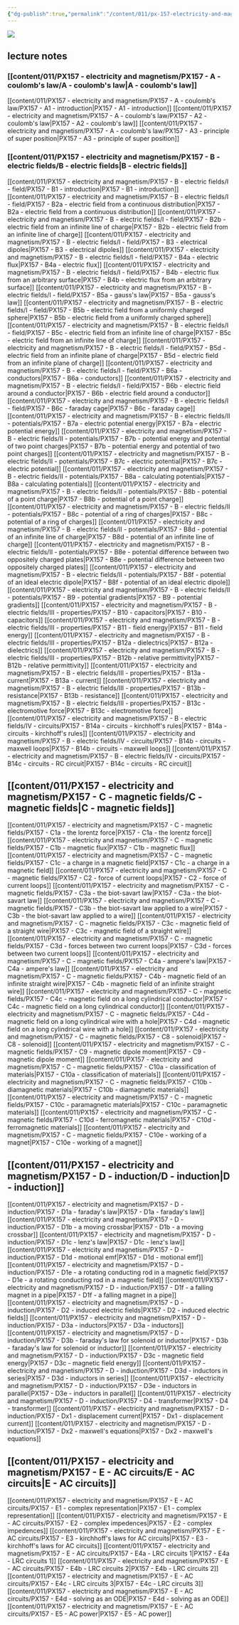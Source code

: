 ```yaml
---
{"dg-publish":true,"permalink":"/content/011/px-157-electricity-and-magnetism/px-157-0-electricity-and-magnetism/","pinned":true,"noteIcon":"2","created":"2024-11-25T10:50:32.000+00:00","updated":"2024-12-17T00:12:31.511+00:00"}
---
```


<img src = 'https://i.pinimg.com/originals/d6/e2/2b/d6e22bb1b3507ccaf82bb9b198cfc557.gif' class = 'banner'>

## lecture notes
### [[content/011/PX157 - electricity and magnetism/PX157 - A - coulomb's law/A - coulomb's law\|A - coulomb's law]]
[[content/011/PX157 - electricity and magnetism/PX157 - A - coulomb's law/PX157 - A1 - introduction\|PX157 - A1 - introduction]]
[[content/011/PX157 - electricity and magnetism/PX157 - A - coulomb's law/PX157 - A2 - coulomb's law\|PX157 - A2 - coulomb's law]]
[[content/011/PX157 - electricity and magnetism/PX157 - A - coulomb's law/PX157 - A3 - principle of super position\|PX157 - A3 - principle of super position]]
### [[content/011/PX157 - electricity and magnetism/PX157 - B - electric fields/B - electric fields\|B - electric fields]]
[[content/011/PX157 - electricity and magnetism/PX157 - B - electric fields/I - field/PX157 - B1 - introduction\|PX157 - B1 - introduction]]
[[content/011/PX157 - electricity and magnetism/PX157 - B - electric fields/I - field/PX157 - B2a - electric field from a continuous distribution\|PX157 - B2a - electric field from a continuous distribution]]
[[content/011/PX157 - electricity and magnetism/PX157 - B - electric fields/I - field/PX157 - B2b - electric field from an infinite line of charge\|PX157 - B2b - electric field from an infinite line of charge]]
[[content/011/PX157 - electricity and magnetism/PX157 - B - electric fields/I - field/PX157 - B3 - electrical dipoles\|PX157 - B3 - electrical dipoles]]
[[content/011/PX157 - electricity and magnetism/PX157 - B - electric fields/I - field/PX157 - B4a - electric flux\|PX157 - B4a - electric flux]]
[[content/011/PX157 - electricity and magnetism/PX157 - B - electric fields/I - field/PX157 - B4b - electric flux from an arbitrary surface\|PX157 - B4b - electric flux from an arbitrary surface]]
[[content/011/PX157 - electricity and magnetism/PX157 - B - electric fields/I - field/PX157 - B5a - gauss's law\|PX157 - B5a - gauss's law]]
[[content/011/PX157 - electricity and magnetism/PX157 - B - electric fields/I - field/PX157 - B5b - electric field from a uniformly charged sphere\|PX157 - B5b - electric field from a uniformly charged sphere]]
[[content/011/PX157 - electricity and magnetism/PX157 - B - electric fields/I - field/PX157 - B5c - electric field from an infinite line of charge\|PX157 - B5c - electric field from an infinite line of charge]]
[[content/011/PX157 - electricity and magnetism/PX157 - B - electric fields/I - field/PX157 - B5d - electric field from an infinite plane of charge\|PX157 - B5d - electric field from an infinite plane of charge]]
[[content/011/PX157 - electricity and magnetism/PX157 - B - electric fields/I - field/PX157 - B6a - conductors\|PX157 - B6a - conductors]]
[[content/011/PX157 - electricity and magnetism/PX157 - B - electric fields/I - field/PX157 - B6b - electric field around a conductor\|PX157 - B6b - electric field around a conductor]]
[[content/011/PX157 - electricity and magnetism/PX157 - B - electric fields/I - field/PX157 - B6c - faraday cage\|PX157 - B6c - faraday cage]]
[[content/011/PX157 - electricity and magnetism/PX157 - B - electric fields/II - potentials/PX157 - B7a - electric potential energy\|PX157 - B7a - electric potential energy]]
[[content/011/PX157 - electricity and magnetism/PX157 - B - electric fields/II - potentials/PX157 - B7b - potential energy and potential of two point charges\|PX157 - B7b - potential energy and potential of two point charges]]
[[content/011/PX157 - electricity and magnetism/PX157 - B - electric fields/II - potentials/PX157 - B7c - electric potential\|PX157 - B7c - electric potential]]
[[content/011/PX157 - electricity and magnetism/PX157 - B - electric fields/II - potentials/PX157 - B8a - calculating potentials\|PX157 - B8a - calculating potentials]]
[[content/011/PX157 - electricity and magnetism/PX157 - B - electric fields/II - potentials/PX157 - B8b - potential of a point charge\|PX157 - B8b - potential of a point charge]]
[[content/011/PX157 - electricity and magnetism/PX157 - B - electric fields/II - potentials/PX157 - B8c - potential of a ring of charges\|PX157 - B8c - potential of a ring of charges]]
[[content/011/PX157 - electricity and magnetism/PX157 - B - electric fields/II - potentials/PX157 - B8d - potential of an infinite line of charge\|PX157 - B8d - potential of an infinite line of charge]]
[[content/011/PX157 - electricity and magnetism/PX157 - B - electric fields/II - potentials/PX157 - B8e - potential difference between two oppositely charged plates\|PX157 - B8e - potential difference between two oppositely charged plates]]
[[content/011/PX157 - electricity and magnetism/PX157 - B - electric fields/II - potentials/PX157 - B8f - potential of an ideal electric dipole\|PX157 - B8f - potential of an ideal electric dipole]]
[[content/011/PX157 - electricity and magnetism/PX157 - B - electric fields/II - potentials/PX157 - B9 - potential gradients\|PX157 - B9 - potential gradients]]
[[content/011/PX157 - electricity and magnetism/PX157 - B - electric fields/III - properties/PX157 - B10 - capacitors\|PX157 - B10 - capacitors]]
[[content/011/PX157 - electricity and magnetism/PX157 - B - electric fields/III - properties/PX157 - B11 - field energy\|PX157 - B11 - field energy]]
[[content/011/PX157 - electricity and magnetism/PX157 - B - electric fields/III - properties/PX157 - B12a - dielectrics\|PX157 - B12a - dielectrics]]
[[content/011/PX157 - electricity and magnetism/PX157 - B - electric fields/III - properties/PX157 - B12b - relative permittivity\|PX157 - B12b - relative permittivity]]
[[content/011/PX157 - electricity and magnetism/PX157 - B - electric fields/III - properties/PX157 - B13a - current\|PX157 - B13a - current]]
[[content/011/PX157 - electricity and magnetism/PX157 - B - electric fields/III - properties/PX157 - B13b - resistance\|PX157 - B13b - resistance]]
[[content/011/PX157 - electricity and magnetism/PX157 - B - electric fields/III - properties/PX157 - B13c - electromotive force\|PX157 - B13c - electromotive force]]
[[content/011/PX157 - electricity and magnetism/PX157 - B - electric fields/IV - circuits/PX157 - B14a - circuits - kirchhoff's rules\|PX157 - B14a - circuits - kirchhoff's rules]]
[[content/011/PX157 - electricity and magnetism/PX157 - B - electric fields/IV - circuits/PX157 - B14b - circuits - maxwell loops\|PX157 - B14b - circuits - maxwell loops]]
[[content/011/PX157 - electricity and magnetism/PX157 - B - electric fields/IV - circuits/PX157 - B14c - circuits - RC circuit\|PX157 - B14c - circuits - RC circuit]]
## [[content/011/PX157 - electricity and magnetism/PX157 - C - magnetic fields/C -  magnetic fields\|C -  magnetic fields]]
[[content/011/PX157 - electricity and magnetism/PX157 - C - magnetic fields/PX157 - C1a - the lorentz force\|PX157 - C1a - the lorentz force]]
[[content/011/PX157 - electricity and magnetism/PX157 - C - magnetic fields/PX157 - C1b - magnetic flux\|PX157 - C1b - magnetic flux]]
[[content/011/PX157 - electricity and magnetism/PX157 - C - magnetic fields/PX157 - C1c - a charge in a magnetic field\|PX157 - C1c - a charge in a magnetic field]]
[[content/011/PX157 - electricity and magnetism/PX157 - C - magnetic fields/PX157 - C2 - force of current loops\|PX157 - C2 - force of current loops]]
[[content/011/PX157 - electricity and magnetism/PX157 - C - magnetic fields/PX157 - C3a - the biot-savart law\|PX157 - C3a - the biot-savart law]]
[[content/011/PX157 - electricity and magnetism/PX157 - C - magnetic fields/PX157 - C3b - the biot-savart law applied to a wire\|PX157 - C3b - the biot-savart law applied to a wire]]
[[content/011/PX157 - electricity and magnetism/PX157 - C - magnetic fields/PX157 - C3c - magnetic field of a straight wire\|PX157 - C3c - magnetic field of a straight wire]]
[[content/011/PX157 - electricity and magnetism/PX157 - C - magnetic fields/PX157 - C3d - forces between two current loops\|PX157 - C3d - forces between two current loops]]
[[content/011/PX157 - electricity and magnetism/PX157 - C - magnetic fields/PX157 - C4a - ampere's law\|PX157 - C4a - ampere's law]]
[[content/011/PX157 - electricity and magnetism/PX157 - C - magnetic fields/PX157 - C4b - magnetic field of an infinite straight wire\|PX157 - C4b - magnetic field of an infinite straight wire]]
[[content/011/PX157 - electricity and magnetism/PX157 - C - magnetic fields/PX157 - C4c - magnetic field on a long cylindrical conductor\|PX157 - C4c - magnetic field on a long cylindrical conductor]]
[[content/011/PX157 - electricity and magnetism/PX157 - C - magnetic fields/PX157 - C4d - magnetic field on a long cylindrical wire with a hole\|PX157 - C4d - magnetic field on a long cylindrical wire with a hole]]
[[content/011/PX157 - electricity and magnetism/PX157 - C - magnetic fields/PX157 - C8 - solenoid\|PX157 - C8 - solenoid]]
[[content/011/PX157 - electricity and magnetism/PX157 - C - magnetic fields/PX157 - C9 - magnetic dipole moment\|PX157 - C9 - magnetic dipole moment]]
[[content/011/PX157 - electricity and magnetism/PX157 - C - magnetic fields/PX157 - C10a - classification of materials\|PX157 - C10a - classification of materials]]
[[content/011/PX157 - electricity and magnetism/PX157 - C - magnetic fields/PX157 - C10b - diamagnetic materials\|PX157 - C10b - diamagnetic materials]]
[[content/011/PX157 - electricity and magnetism/PX157 - C - magnetic fields/PX157 - C10c - paramagnetic materials\|PX157 - C10c - paramagnetic materials]]
[[content/011/PX157 - electricity and magnetism/PX157 - C - magnetic fields/PX157 - C10d - ferromagnetic materials\|PX157 - C10d - ferromagnetic materials]]
[[content/011/PX157 - electricity and magnetism/PX157 - C - magnetic fields/PX157 - C10e - working of a magnet\|PX157 - C10e - working of a magnet]]
## [[content/011/PX157 - electricity and magnetism/PX157 - D - induction/D - induction\|D - induction]]
[[content/011/PX157 - electricity and magnetism/PX157 - D - induction/PX157 - D1a - faraday's law\|PX157 - D1a - faraday's law]]
[[content/011/PX157 - electricity and magnetism/PX157 - D - induction/PX157 - D1b - a moving crossbar\|PX157 - D1b - a moving crossbar]]
[[content/011/PX157 - electricity and magnetism/PX157 - D - induction/PX157 - D1c - lenz's law\|PX157 - D1c - lenz's law]]
[[content/011/PX157 - electricity and magnetism/PX157 - D - induction/PX157 - D1d - motional emf\|PX157 - D1d - motional emf]]
[[content/011/PX157 - electricity and magnetism/PX157 - D - induction/PX157 - D1e - a rotating conducting rod in a magnetic field\|PX157 - D1e - a rotating conducting rod in a magnetic field]] 
[[content/011/PX157 - electricity and magnetism/PX157 - D - induction/PX157 - D1f - a falling magnet in a pipe\|PX157 - D1f - a falling magnet in a pipe]]
[[content/011/PX157 - electricity and magnetism/PX157 - D - induction/PX157 - D2 - induced electric fields\|PX157 - D2 - induced electric fields]]
[[content/011/PX157 - electricity and magnetism/PX157 - D - induction/PX157 - D3a - inductors\|PX157 - D3a - inductors]]
[[content/011/PX157 - electricity and magnetism/PX157 - D - induction/PX157 - D3b - faraday's law for solenoid or inductor\|PX157 - D3b - faraday's law for solenoid or inductor]]
[[content/011/PX157 - electricity and magnetism/PX157 - D - induction/PX157 - D3c - magnetic field energy\|PX157 - D3c - magnetic field energy]]
[[content/011/PX157 - electricity and magnetism/PX157 - D - induction/PX157 - D3d - inductors in series\|PX157 - D3d - inductors in series]]
[[content/011/PX157 - electricity and magnetism/PX157 - D - induction/PX157 - D3e - inductors in parallel\|PX157 - D3e - inductors in parallel]]
[[content/011/PX157 - electricity and magnetism/PX157 - D - induction/PX157 - D4 - transformer\|PX157 - D4 - transformer]]
[[content/011/PX157 - electricity and magnetism/PX157 - D - induction/PX157 - Dx1 - displacement current\|PX157 - Dx1 - displacement current]]
[[content/011/PX157 - electricity and magnetism/PX157 - D - induction/PX157 - Dx2 - maxwell's equations\|PX157 - Dx2 - maxwell's equations]]
## [[content/011/PX157 - electricity and magnetism/PX157 - E - AC circuits/E - AC circuits\|E - AC circuits]]
[[content/011/PX157 - electricity and magnetism/PX157 - E - AC circuits/PX157 - E1 - complex representation\|PX157 - E1 - complex representation]]
[[content/011/PX157 - electricity and magnetism/PX157 - E - AC circuits/PX157 - E2 - complex impedences\|PX157 - E2 - complex impedences]]
[[content/011/PX157 - electricity and magnetism/PX157 - E - AC circuits/PX157 - E3 - kirchhoff's laws for AC circuits\|PX157 - E3 - kirchhoff's laws for AC circuits]]
[[content/011/PX157 - electricity and magnetism/PX157 - E - AC circuits/PX157 - E4a - LRC circuits 1\|PX157 - E4a - LRC circuits 1]]
[[content/011/PX157 - electricity and magnetism/PX157 - E - AC circuits/PX157 - E4b - LRC circuits 2\|PX157 - E4b - LRC circuits 2]]
[[content/011/PX157 - electricity and magnetism/PX157 - E - AC circuits/PX157 - E4c - LRC circuits 3\|PX157 - E4c - LRC circuits 3]]
[[content/011/PX157 - electricity and magnetism/PX157 - E - AC circuits/PX157 - E4d - solving as an ODE\|PX157 - E4d - solving as an ODE]]
[[content/011/PX157 - electricity and magnetism/PX157 - E - AC circuits/PX157 - E5 - AC power\|PX157 - E5 - AC power]]
